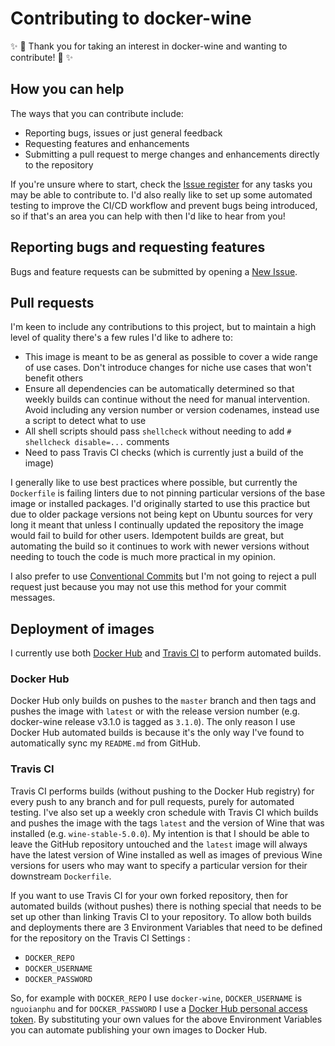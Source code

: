 # Contributing to docker-wine

:sparkles: :tada: Thank you for taking an interest in docker-wine and wanting to contribute! :tada: :sparkles:

## How you can help

The ways that you can contribute include:

* Reporting bugs, issues or just general feedback
* Requesting features and enhancements
* Submitting a pull request to merge changes and enhancements directly to the repository

If you're unsure where to start, check the [Issue register](https://github.com/nguoianphu/docker-wine/issues) for any tasks you may be able to contribute to.  I'd also really like to set up some automated testing to improve the CI/CD workflow and prevent bugs being introduced, so if that's an area you can help with then I'd like to hear from you!

## Reporting bugs and requesting features

Bugs and feature requests can be submitted by opening a [New Issue](https://github.com/nguoianphu/docker-wine/issues/new/choose).

## Pull requests

I'm keen to include any contributions to this project, but to maintain a high level of quality there's a few rules I'd like to adhere to:

* This image is meant to be as general as possible to cover a wide range of use cases. Don't introduce changes for niche use cases that won't benefit others
* Ensure all dependencies can be automatically determined so that weekly builds can continue without the need for manual intervention. Avoid including any version number or version codenames, instead use a script to detect what to use
* All shell scripts should pass `shellcheck` without needing to add `# shellcheck disable=...` comments
* Need to pass Travis CI checks (which is currently just a build of the image)

I generally like to use best practices where possible, but currently the `Dockerfile` is failing linters due to not pinning particular versions of the base image or installed packages. I'd originally started to use this practice but due to older package versions not being kept on Ubuntu sources for very long it meant that unless I continually updated the repository the image would fail to build for other users. Idempotent builds are great, but automating the build so it continues to work with newer versions without needing to touch the code is much more practical in my opinion.

I also prefer to use [Conventional Commits](https://www.conventionalcommits.org) but I'm not going to reject a pull request just because you may not use this method for your commit messages.

## Deployment of images

I currently use both [Docker Hub](https://hub.docker.com/r/nguoianphu/docker-wine/builds) and [Travis CI](https://travis-ci.com/github/nguoianphu/docker-wine) to perform automated builds.

### Docker Hub

Docker Hub only builds on pushes to the `master` branch and then tags and pushes the image with `latest` or with the release version number (e.g. docker-wine release v3.1.0 is tagged as `3.1.0`). The only reason I use Docker Hub automated builds is because it's the only way I've found to automatically sync my `README.md` from GitHub.

### Travis CI

Travis CI performs builds (without pushing to the Docker Hub registry) for every push to any branch and for pull requests, purely for automated testing. I've also set up a weekly cron schedule with Travis CI which builds and pushes the image with the tags `latest` and the version of Wine that was installed (e.g. `wine-stable-5.0.0`). My intention is that I should be able to leave the GitHub repository untouched and the `latest` image will always have the latest version of Wine installed as well as images of previous Wine versions for users who may want to specify a particular version for their downstream `Dockerfile`.

If you want to use Travis CI for your own forked repository, then for automated builds (without pushes) there is nothing special that needs to be set up other than linking Travis CI to your repository. To allow both builds and deployments there are 3 Environment Variables that need to be defined for the repository on the Travis CI Settings :

* `DOCKER_REPO`
* `DOCKER_USERNAME`
* `DOCKER_PASSWORD`

So, for example with `DOCKER_REPO` I use `docker-wine`, `DOCKER_USERNAME` is `nguoianphu` and for `DOCKER_PASSWORD` I use a [Docker Hub personal access token](https://docs.docker.com/docker-hub/access-tokens/). By substituting your own values for the above Environment Variables you can automate publishing your own images to Docker Hub.
